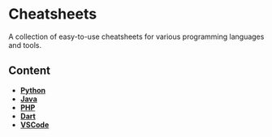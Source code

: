 # Cheatsheets
A collection of easy-to-use cheatsheets for various programming languages and tools.

## Content
  - [__Python__]()
  - [__Java__](./cheatsheets/java.md)
  - [__PHP__]()
  - [__Dart__]()
  - [__VSCode__]()
